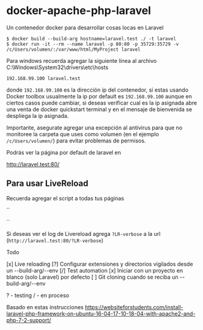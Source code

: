 # docker-apache-php-laravel

Un contenedor docker para desarrollar cosas locas en Laravel

```
$ docker build --build-arg hostname=laravel.test ./ -t laravel
$ docker run -it --rm --name laravel -p 80:80 -p 35729:35729 -v /c/Users/volumen/:/var/www/html/MyProject laravel
```

Para windows recuerda agregar la siguiente línea al archivo C:\Windows\System32\drivers\etc\hosts
```
192.168.99.100 laravel.test
```

donde `192.168.99.100` es la dirección ip del contenedor, sí estas usando Docker toolbox usualmente la ip por default es `192.168.99.100` aunque en ciertos casos puede cambiar, si deseas verificar cual es la ip asignada abre una venta de docker quickstart terminal y en el mensaje de bienvenida se despliega la ip asignada.

Importante, asegurate agregar una excepción al antivirus para que no monitoree la carpeta que uses como volumen (en el ejemplo ``/c/Users/volumen/``) para evitar problemas de permisos.


Podrás ver la página por default de laravel en

http://laravel.test:80/

## Para usar LiveReload

Recuerda agregar el script a todas tus páginas

``
<script src="http://laravel.test:35729/livereload.js?snipver=1"></script>
``

Si deseas ver el log de Livereload agrega ``?LR-verbose`` a la url (``http://laravel.test:80/?LR-verbose``)

Todo

[x] Live reloading
  [?] Configurar extensiones y directorios vigilados desde un --build-arg/--env
[/] Test automation
[x] Iniciar con un proyecto en blanco (solo Laravel) por defecto
[ ] Git cloning cuando se reciba un --build-arg/--env

? - testing
/ - en proceso


Basado en estas instrucciones 
https://websiteforstudents.com/install-laravel-php-framework-on-ubuntu-16-04-17-10-18-04-with-apache2-and-php-7-2-support/
